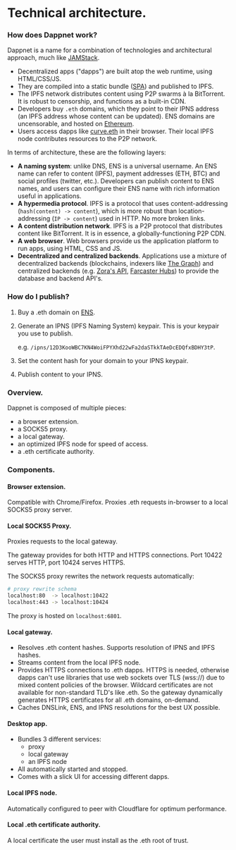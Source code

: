 # Technical architecture.

### How does Dappnet work?

Dappnet is a name for a combination of technologies and architectural approach, much like [JAMStack](https://en.wikipedia.org/wiki/Jamstack).

* Decentralized apps ("dapps") are built atop the web runtime, using HTML/CSS/JS.
* They are compiled into a static bundle ([SPA](https://en.wikipedia.org/wiki/Single-page\_application)) and published to IPFS.
* The IPFS network distributes content using P2P swarms à la BitTorrent. It is robust to censorship, and functions as a built-in CDN.
* Developers buy `.eth` domains, which they point to their IPNS address (an IPFS address whose content can be updated). ENS domains are uncensorable, and hosted on [Ethereum](https://ethereum.org/en/).
* Users access dapps like [curve.eth](https://curve.eth/) in their browser. Their local IPFS node contributes resources to the P2P network.

In terms of architecture, these are the following layers:

* **A naming system**: unlike DNS, ENS is a universal username. An ENS name can refer to content (IPFS), payment addresses (ETH, BTC) and social profiles (twitter, etc.). Developers can publish content to ENS names, and users can configure their ENS name with rich information useful in applications.
* **A hypermedia protocol**. IPFS is a protocol that uses content-addressing (`hash(content) -> content`), which is more robust than location-addressing (`IP -> content`) used in HTTP. No more broken links.
* **A content distribution network**. IPFS is a P2P protocol that distributes content like BitTorrent. It is in essence, a globally-functioning P2P CDN.
* **A web browser**. Web browsers provide us the application platform to run apps, using HTML, CSS and JS.
* **Decentralized and centralized backends**. Applications use a mixture of decentralized backends (blockchains, indexers like [The Graph](https://thegraph.com/en/)) and centralized backends (e.g. [Zora's API](https://api.zora.co/), [Farcaster Hubs](https://github.com/farcasterxyz/protocol)) to provide the database and backend API's.

### How do I publish?

1. Buy a .eth domain on [ENS](https://app.ens.domains/).
2.  Generate an IPNS (IPFS Naming System) keypair. This is your keypair you use to publish.

    e.g. `/ipns/12D3KooWBC7KN4WoiFPYXhd22wFa2daSTkkTAeDcEDQfxBDHY3tP`.
3. Set the content hash for your domain to your IPNS keypair.
4. Publish content to your IPNS.

### Overview.

Dappnet is composed of multiple pieces:

* a browser extension.
* a SOCKS5 proxy.
* a local gateway.
* an optimized IPFS node for speed of access.
* a .eth certificate authority.

### Components.

#### Browser extension.

Compatible with Chrome/Firefox. Proxies .eth requests in-browser to a local SOCKS5 proxy server.

#### Local SOCKS5 Proxy.

Proxies requests to the local gateway.

The gateway provides for both HTTP and HTTPS connections. Port 10422 serves HTTP, port 10424 serves HTTPS.

The SOCKS5 proxy rewrites the network requests automatically:

```sh
# proxy rewrite schema
localhost:80  -> localhost:10422
localhost:443 -> localhost:10424
```

The proxy is hosted on `localhost:6801`.

#### Local gateway.

* Resolves .eth content hashes. Supports resolution of IPNS and IPFS hashes.
* Streams content from the local IPFS node.
* Provides HTTPS connections to .eth dapps. HTTPS is needed, otherwise dapps can't use libraries that use web sockets over TLS (wss://) due to mixed content policies of the browser. Wildcard certificates are not available for non-standard TLD's like .eth. So the gateway dynamically generates HTTPS certificates for all .eth domains, on-demand.
* Caches DNSLink, ENS, and IPNS resolutions for the best UX possible.

#### Desktop app.

* Bundles 3 different services:
  * proxy
  * local gateway
  * an IPFS node
* All automatically started and stopped.
* Comes with a slick UI for accessing different dapps.

#### Local IPFS node.

Automatically configured to peer with Cloudflare for optimum performance.

#### Local .eth certificate authority.

A local certificate the user must install as the .eth root of trust.
